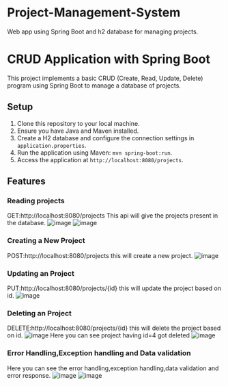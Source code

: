 # Project-Management-System
Web app using Spring Boot and h2 database for managing projects.
# CRUD Application with Spring Boot
This project implements a basic CRUD (Create, Read, Update, Delete) program using Spring Boot to manage a database of projects.

## Setup

1. Clone this repository to your local machine.
2. Ensure you have Java and Maven installed.
3. Create a H2 database and configure the connection settings in `application.properties`.
4. Run the application using Maven: `mvn spring-boot:run`.
5. Access the application at `http://localhost:8080/projects`.

## Features

### Reading projects
GET:http://localhost:8080/projects This api will give the projects present in the database.
![image](https://github.com/Gagankashyap876287/CRUD-Project-Management-System/assets/121686792/0c552112-0da0-41d4-a2f0-b889db0835d9)
![image](https://github.com/Gagankashyap876287/CRUD-Project-Management-System/assets/121686792/ce0ae51f-887a-4e10-a793-a9b76c0cab55)

### Creating a New Project
POST:http://localhost:8080/projects this will create a new project.
![image](https://github.com/Gagankashyap876287/CRUD-Project-Management-System/assets/121686792/c8eb0e5a-8230-433c-b71a-7bc20679a365)

### Updating an Project
PUT:http://localhost:8080/projects/{id} this will update the project based on id.
![image](https://github.com/Gagankashyap876287/CRUD-Project-Management-System/assets/121686792/ff869ea4-8406-4304-bba0-80fd90ca765e)

### Deleting an Project
DELETE:http://localhost:8080/projects/{id} this will delete the project based on id.
![image](https://github.com/Gagankashyap876287/CRUD-Project-Management-System/assets/121686792/56fa3a8a-f6be-4212-beaa-36832b19bdde)
Here you can see project having id=4 got deleted
![image](https://github.com/Gagankashyap876287/CRUD-Project-Management-System/assets/121686792/a9261ca2-7883-4911-a590-8e1d677fe840)

### Error Handling,Exception handling and Data validation
Here you can see the error handling,exception handling,data validation and error response.
![image](https://github.com/Gagankashyap876287/CRUD-Project-Management-System/assets/121686792/94a6f51f-ed7c-4cd7-8aae-6519138af68d)
![image](https://github.com/Gagankashyap876287/CRUD-Project-Management-System/assets/121686792/e085509e-5f2f-4f97-97ea-dbbce8a70622)





